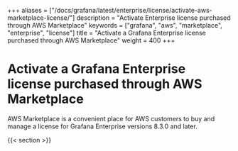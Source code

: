 +++
aliases = ["/docs/grafana/latest/enterprise/license/activate-aws-marketplace-license/"]
description = "Activate Enterprise license purchased through AWS Marketplace"
keywords = ["grafana", "aws", "marketplace", "enterprise", "license"]
title = "Activate a Grafana Enterprise license purchased through AWS Marketplace"
weight = 400
+++

# Activate a Grafana Enterprise license purchased through AWS Marketplace

AWS Marketplace is a convenient place for AWS customers to buy and manage a license for Grafana Enterprise versions 8.3.0 and later.

{{< section >}}
